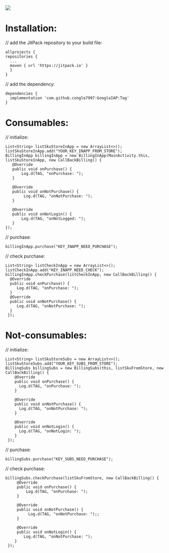 [![](https://jitpack.io/v/congle7997/GoogleIAP.svg)](https://jitpack.io/#congle7997/GoogleIAP)

# Installation:
  // add the JitPack repository to your build file:
  
    allprojects {
    repositories {
      ...
      maven { url 'https://jitpack.io' }
      }
    }
  // add the dependency:
  
    dependencies {
      implementation 'com.github.congle7997:GoogleIAP:Tag'
    }

# Consumables:
  // initialize:
  
    List<String> listSkuStoreInApp = new ArrayList<>();
    listSkuStoreInApp.add("YOUR_KEY_INAPP_FROM_STORE");
    BillingInApp billingInApp = new BillingInApp(MainActivity.this, listSkuStoreInApp, new CallBackBilling() {
       @Override
       public void onPurchase() {
           Log.d(TAG, "onPurchase: ");
       }

       @Override
       public void onNotPurchase() {
            Log.d(TAG, "onNotPurchase: ");
       }

       @Override
       public void onNotLogin() {
           Log.d(TAG, "onNotLogged: ");
       }
    });
  // purchase:
  
    billingInApp.purchase("KEY_INAPP_NEED_PURCHASE");
  // check purchase:
  
    List<String> listCheckInApp = new ArrayList<>();
    listCheckInApp.add("KEY_INAPP_NEED_CHECK");
    billingInApp.checkPurchase(listCheckInApp, new CallBackBilling() {
      @Override
      public void onPurchase() {
         Log.d(TAG, "onPurchase: ");
      }
      @Override
      public void onNotPurchase() {
         Log.d(TAG, "onNotPurchase: ");
      }
     });
  
# Not-consumables:
  // initialize:
  
    List<String> listSkuStoreSubs = new ArrayList<>();
    listSkuStoreSubs.add("YOUR_KEY_SUBS_FROM_STORE");
    BillingSubs billingSubs = new BillingSubs(this, listSkuFromStore, new CallBackBilling() {
        @Override
        public void onPurchase() {
          Log.d(TAG, "onPurchase: ");
        }

        @Override
        public void onNotPurchase() {
          Log.d(TAG, "onNotPurchase: ");
        }

        @Override
        public void onNotLogin() {
          Log.d(TAG, "onNotLogin: ");
        }
     });
        
  // purchase:
  
    billingSubs.purchase("KEY_SUBS_NEED_PURCHASE");
  
  // check purchase:
  
    billingSubs.checkPurchase(listSkuFromStore, new CallBackBilling() {
         @Override
         public void onPurchase() {
             Log.d(TAG, "onPurchase: ");
         }

         @Override
         public void onNotPurchase() {
              Log.d(TAG, "onNotPurchase: ");;
         }

         @Override
         public void onNotLogin() {
            Log.d(TAG, "onNotPurchase: ");
        }
     });

